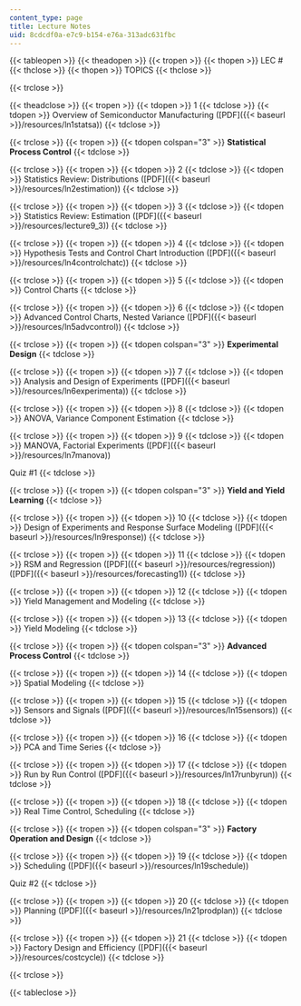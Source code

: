 ```yaml
---
content_type: page
title: Lecture Notes
uid: 8cdcdf0a-e7c9-b154-e76a-313adc631fbc
---
```


{{< tableopen >}}
{{< theadopen >}}
{{< tropen >}}
{{< thopen >}}
LEC #
{{< thclose >}}
{{< thopen >}}
TOPICS
{{< thclose >}}

{{< trclose >}}

{{< theadclose >}}
{{< tropen >}}
{{< tdopen >}}
1
{{< tdclose >}}
{{< tdopen >}}
Overview of Semiconductor Manufacturing ([PDF]({{< baseurl >}}/resources/ln1statsa))
{{< tdclose >}}

{{< trclose >}}
{{< tropen >}}
{{< tdopen colspan="3" >}}
**Statistical Process Control**
{{< tdclose >}}

{{< trclose >}}
{{< tropen >}}
{{< tdopen >}}
2
{{< tdclose >}}
{{< tdopen >}}
Statistics Review: Distributions ([PDF]({{< baseurl >}}/resources/ln2estimation))
{{< tdclose >}}

{{< trclose >}}
{{< tropen >}}
{{< tdopen >}}
3
{{< tdclose >}}
{{< tdopen >}}
Statistics Review: Estimation ([PDF]({{< baseurl >}}/resources/lecture9_3))
{{< tdclose >}}

{{< trclose >}}
{{< tropen >}}
{{< tdopen >}}
4
{{< tdclose >}}
{{< tdopen >}}
Hypothesis Tests and Control Chart Introduction ([PDF]({{< baseurl >}}/resources/ln4controlchatc))
{{< tdclose >}}

{{< trclose >}}
{{< tropen >}}
{{< tdopen >}}
5
{{< tdclose >}}
{{< tdopen >}}
Control Charts
{{< tdclose >}}

{{< trclose >}}
{{< tropen >}}
{{< tdopen >}}
6
{{< tdclose >}}
{{< tdopen >}}
Advanced Control Charts, Nested Variance ([PDF]({{< baseurl >}}/resources/ln5advcontrol))
{{< tdclose >}}

{{< trclose >}}
{{< tropen >}}
{{< tdopen colspan="3" >}}
**Experimental Design**
{{< tdclose >}}

{{< trclose >}}
{{< tropen >}}
{{< tdopen >}}
7
{{< tdclose >}}
{{< tdopen >}}
Analysis and Design of Experiments ([PDF]({{< baseurl >}}/resources/ln6experimenta))
{{< tdclose >}}

{{< trclose >}}
{{< tropen >}}
{{< tdopen >}}
8
{{< tdclose >}}
{{< tdopen >}}
ANOVA, Variance Component Estimation
{{< tdclose >}}

{{< trclose >}}
{{< tropen >}}
{{< tdopen >}}
9
{{< tdclose >}}
{{< tdopen >}}
MANOVA, Factorial Experiments ([PDF]({{< baseurl >}}/resources/ln7manova))  
  
Quiz #1
{{< tdclose >}}

{{< trclose >}}
{{< tropen >}}
{{< tdopen colspan="3" >}}
**Yield and Yield Learning**
{{< tdclose >}}

{{< trclose >}}
{{< tropen >}}
{{< tdopen >}}
10
{{< tdclose >}}
{{< tdopen >}}
Design of Experiments and Response Surface Modeling ([PDF]({{< baseurl >}}/resources/ln9response))
{{< tdclose >}}

{{< trclose >}}
{{< tropen >}}
{{< tdopen >}}
11
{{< tdclose >}}
{{< tdopen >}}
RSM and Regression ([PDF]({{< baseurl >}}/resources/regression)) ([PDF]({{< baseurl >}}/resources/forecasting1))
{{< tdclose >}}

{{< trclose >}}
{{< tropen >}}
{{< tdopen >}}
12
{{< tdclose >}}
{{< tdopen >}}
Yield Management and Modeling
{{< tdclose >}}

{{< trclose >}}
{{< tropen >}}
{{< tdopen >}}
13
{{< tdclose >}}
{{< tdopen >}}
Yield Modeling
{{< tdclose >}}

{{< trclose >}}
{{< tropen >}}
{{< tdopen colspan="3" >}}
**Advanced Process Control**
{{< tdclose >}}

{{< trclose >}}
{{< tropen >}}
{{< tdopen >}}
14
{{< tdclose >}}
{{< tdopen >}}
Spatial Modeling
{{< tdclose >}}

{{< trclose >}}
{{< tropen >}}
{{< tdopen >}}
15
{{< tdclose >}}
{{< tdopen >}}
Sensors and Signals ([PDF]({{< baseurl >}}/resources/ln15sensors))
{{< tdclose >}}

{{< trclose >}}
{{< tropen >}}
{{< tdopen >}}
16
{{< tdclose >}}
{{< tdopen >}}
PCA and Time Series
{{< tdclose >}}

{{< trclose >}}
{{< tropen >}}
{{< tdopen >}}
17
{{< tdclose >}}
{{< tdopen >}}
Run by Run Control ([PDF]({{< baseurl >}}/resources/ln17runbyrun))
{{< tdclose >}}

{{< trclose >}}
{{< tropen >}}
{{< tdopen >}}
18
{{< tdclose >}}
{{< tdopen >}}
Real Time Control, Scheduling
{{< tdclose >}}

{{< trclose >}}
{{< tropen >}}
{{< tdopen colspan="3" >}}
**Factory Operation and Design**
{{< tdclose >}}

{{< trclose >}}
{{< tropen >}}
{{< tdopen >}}
19
{{< tdclose >}}
{{< tdopen >}}
Scheduling ([PDF]({{< baseurl >}}/resources/ln19schedule))  
  
Quiz #2
{{< tdclose >}}

{{< trclose >}}
{{< tropen >}}
{{< tdopen >}}
20
{{< tdclose >}}
{{< tdopen >}}
Planning ([PDF]({{< baseurl >}}/resources/ln21prodplan))
{{< tdclose >}}

{{< trclose >}}
{{< tropen >}}
{{< tdopen >}}
21
{{< tdclose >}}
{{< tdopen >}}
Factory Design and Efficiency ([PDF]({{< baseurl >}}/resources/costcycle))
{{< tdclose >}}

{{< trclose >}}

{{< tableclose >}}
